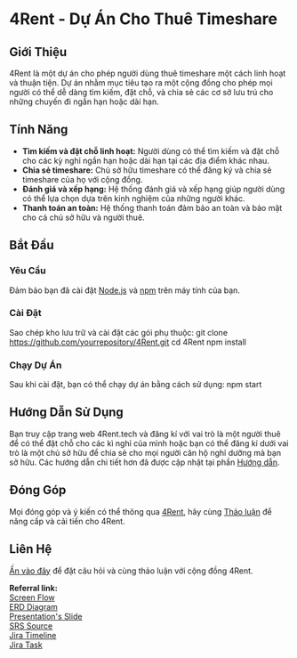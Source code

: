 # 4Rent - Dự Án Cho Thuê Timeshare

## Giới Thiệu
4Rent là một dự án cho phép người dùng thuê timeshare một cách linh hoạt và thuận tiện. Dự án nhằm mục tiêu tạo ra một cộng đồng cho phép mọi người có thể dễ dàng tìm kiếm, đặt chỗ, và chia sẻ các cơ sở lưu trú cho những chuyến đi ngắn hạn hoặc dài hạn.

## Tính Năng
- **Tìm kiếm và đặt chỗ linh hoạt:** Người dùng có thể tìm kiếm và đặt chỗ cho các kỳ nghỉ ngắn hạn hoặc dài hạn tại các địa điểm khác nhau.
- **Chia sẻ timeshare:** Chủ sở hữu timeshare có thể đăng ký và chia sẻ timeshare của họ với cộng đồng.
- **Đánh giá và xếp hạng:** Hệ thống đánh giá và xếp hạng giúp người dùng có thể lựa chọn dựa trên kinh nghiệm của những người khác.
- **Thanh toán an toàn:** Hệ thống thanh toán đảm bảo an toàn và bảo mật cho cả chủ sở hữu và người thuê.

## Bắt Đầu
### Yêu Cầu
Đảm bảo bạn đã cài đặt [Node.js](https://nodejs.org/) và [npm](https://www.npmjs.com/) trên máy tính của bạn.

### Cài Đặt
Sao chép kho lưu trữ và cài đặt các gói phụ thuộc:
git clone https://github.com/yourrepository/4Rent.git
cd 4Rent
npm install

### Chạy Dự Án
Sau khi cài đặt, bạn có thể chạy dự án bằng cách sử dụng:
npm start

## Hướng Dẫn Sử Dụng
Bạn truy cập trang web 4Rent.tech và đăng kí với vai trò là một người thuê để có thể đặt chỗ cho các kì nghỉ của mình hoặc bạn có thể đăng kí dưới vai trò là một chủ sở hữu để chia sẻ cho mọi người căn hộ nghỉ dưỡng mà bạn sở hữu. Các hướng dẫn chi tiết hơn đã được cập nhật tại phần [Hướng dẫn](http://4rent.tech/Guides).

## Đóng Góp
Mọi đóng góp và ý kiến có thể thông qua [4Rent](https://github.com/NeyuD96155/4Rent), hãy cùng [Thảo luận](https://github.com/NeyuD96155/4Rent/discussions) để nâng cấp và cải tiến cho 4Rent.

## Liên Hệ
[Ấn vào đây](https://github.com/NeyuD96155/4Rent/discussions/categories/q-a) để đặt câu hỏi và cùng thảo luận với cộng đồng 4Rent.

**Referral link:**  
[Screen Flow](https://viewer.diagrams.net/?tags=%7B%7D&target=blank&highlight=0000ff&edit=_blank&layers=1&nav=1&title=ScreenFlow.png#R7Vxbc9o4GP01zD6R8QXfHksu25mmu5lm03b3ZccYAWpsi9oigf76lWzJNwnHgI1NZl9aW1iCnO%2FofDfBSL8Otr9H7nr1Gc2BP9KU%2BXak34w0TbMVnfxHR3bpiKUZ6cAygvN0SM0HHuEvwAYVNrqBcxCXHsQI%2BRiuy4MeCkPg4dKYG0XotfzYAvnld127SyAMPHquL45%2Bg3O8YqOqouQvfARwuWJvbRvshZnrPS8jtAnZ%2B4UoBOkrgcuXYY%2FGK3eOXgtD%2Bu1Iv44QwulVsL0GPoWVI5bOu9vzavaRIxDiRhO0x3EYPMVPn35Mr%2F%2FZffukfvl3PGGGe3H9DcOCfVq84%2BAkfx6gqygjffq6ghg8rl2PvvpK6EDGVjjwyZ1KLhfQ96%2BRj6Jkrn57e3d3e0PG2duACIPt3j9AzWAhTAMoADjakUfYhLHBzcFYpvH714LNDI73qmgvnQ26jCjLbPUcMXLBQDsEQK1bAO9sAqDSDoC6UcbPNkX8dF0Cn9oGfJ%2B%2B%2FjFWfn5%2FmFlft%2FHXP58e76be2FIF%2BP5awZhOo%2F%2Bs0Zr8u1kLkJKliTaAw%2BG8u1MKfBSwkyC8H06rAqctoaOUjZ2hKZKxiObCdzEXwzY5emPeEpa2A2q2fTmoTkNQza5AtcUNDebEe7BbFOEVWqLQ9W%2Fz0WkZzvyZe0QYnYL4A2C8Y67Q3WBUhhhsIf5Op18Z7O5vthi9vtkWb3bs5mCzxGgTeaCOUMw9YDdaAlz34CR9kCJTa%2BYIEBLCl7Lfbd1mnDR7bAb8GXrtxFxq0ViZ6eTmSj4FuaabA5JYpF8L2q1bMJn6IYrcXeGBNYIhjgsrP9CBgpNXK07eUJUKHdIlc3Jkn%2B14L645vezxkHzq75wN9KZAG3qb8ya548SRGkpKj6LV5X%2B42YaRJVY05VbM1kiJy6bl5m2bLm9P0Kz6Ceak9vlu%2BMjjrYIj%2F4iITpAhFNKIKE6u3ReXWJhekPyDsBf4NDki0yB4HVEnafrE%2BNMZecRcJlcIPcNwSV0njDFKTL2IUEBTtwitSX5CVw9AuJHuh3t3Bvwyh10fLkNy7RHqkc%2BkT7mafWAvBHA%2BT7cLiOEvd5asR1nMTEsWN6YjozZHYGkfmzzKUqoS4%2Ffv673BhnKlG86kbN707mT%2B26ZsWb4CWixigCs8OpQ5tXpfYk4w3HhvnEXDDKlJ0yi6s4CPxzIFCJ%2FS%2FfYQIQLFBYGpq72DaQhg3qMlDC8HQ1PvG0O7n%2BhEmoHwV86WgZhiJCMHyZKGRWfIQKSeRxU9uOdD7zl1yz83tOo39VbAe56hbT5CrtyAkj2cxesMuAtywzUE3r%2FllCvF4JWgYz3vGVyrKZj0C1iSOIr6hktRM1tWMz2vmok7Q2R5OP9Ay%2FqU0b4bx9AjcMREA7A4XACyjHqeXuUZVSZhNenVQEovTYWPe9g3ha9gcUNicD52YuirVrznpMKjPYmfmHdV8jqnsk6Ki7BOWxmY00C%2B892fy7fiw%2FD5nai2IudRljwp5Rxn8AJui82GYSlPByoyLHEYZ3O4PDSsC8lWIuA6ZY2oak17GiGvMuvSjT6sKvM%2BTkmqz8fTzG5cZW7KxzNF6aLMXzOZT%2BpsnhvN6RoYBO9D01PK1kXiE4u3tE%2Fc67pZntGhros1r3vimCkfYQDiFQElFsw3mAi9Ul%2B2tN4DdLH%2B9WE%2Bv0w0%2B68mOsYFO4kTPILR0CM4vXWO5R0DMTu9FgL%2FrI1SiPtnG4yRWNa8TC9hvOklnJa8hGafzUuIlei%2FuKCR4TnALvSHq2ya0aOfkAdP9crWcVn6EHmTKsyRuta4Hr1nD50psLUbyFhK%2BcuvXtSws07DDEcxWtEwVS3nocJxyQ5FTaxJfwbBDES%2FxZcZsJ21YyknjiqAdc5u2wGy1v35obfl0Gooh9apcnjc8aCJXqaX88ZpH2GCaZ7huI%2BqCbtYrDa7ywiAkljjFaBFingzCyB%2BJ6pdrxbKlXJi2HkGSbYEYz5E8MX1EuImB7XWiFh3J1psAIfahYah0%2FT4Q2en2p1jy%2Fb76%2FPHnNY9Umxrk%2F0%2Bz%2FuaUjcwkLbhxKqw6ci24USrrNNx21AVa2c87g52xYjs4uS6ZmvWyLWmT6ySQcYndgl5mKiXZ3Qn547om%2F9Xn9PVRx%2BU%2BpBssXLcoKobzfuSPQuQ2AvhAsROhRckqHo8vHr6LOmBhe4LXBJwk5sZPW7%2BLpRLqw%2BDiHSppl4ypd4O1cqLal10yeSVbanhBlitO1br6uWslXSXNyve%2FF5Nvz0MUQOSk6YjeoJdnokoySnUC9vY%2B2let69NbVLZgq3s60rgqZ0tPhEjzmn2LZ%2F94eZQ6n9Gpd7Sf1tD67f%2Bd8Ch02OPmbUpiJJ2iBTVXrshmtj6e2RFM%2FJX7wKQbGQYLlAUsEjnXUjhG6Ue5UqZGCe2QM4gcGKL44HbbKCiZlerEFbvotZr9DdcUdsfvDU5unLql6dPM6no%2BDNRy7%2FnSyXtnahZfWRHj6PzPsogxKyOWr31Bk76%2FaCqrFlNe7VttAbknLB6lbUDktoW5Ulysq6b33Y4yTS6SPVKISr%2FCYL3c%2BokJWSNSKmOaZ8mUvw8mFWe0Z1micFznmDGG88DcbzY%2BL6oWS2GY63qljbpPRwTY9qp%2BNMcA4XTUM8HJ7nNfyExJXT%2BC5T67X8%3D)  
<a href="https://drive.google.com/file/d/1qnYwMWYv2cvK9hUdAgq-Q59NFbDsuUPe/view?usp=sharing" target="_blank">ERD Diagram</a>  
<a href="https://www.canva.com/design/DAF_SNkX0OQ/bp9jPn4MWDYD7r33jt5-cw/edit">Presentation's Slide</a>  
<a href="https://docs.google.com/document/d/1qCSdSrHDWz2gbt7GAqNUL7ZeMjxM8dX2/edit#heading=h.gjdgxs">SRS Source</a>  
<a href="https://fptmint.atlassian.net/jira/software/projects/RT/boards/3/timeline">Jira Timeline</a>  
<a href="https://fptmint.atlassian.net/jira/core/projects/PAGE/board">Jira Task</a>  



